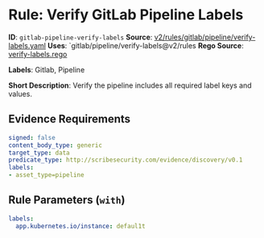 # Rule: Verify GitLab Pipeline Labels

**ID**: `gitlab-pipeline-verify-labels`
**Source**: [v2/rules/gitlab/pipeline/verify-labels.yaml](https://github.com/scribe-public/sample-policies/v2/rules/gitlab/pipeline/verify-labels.yaml)
**Uses**: `gitlab/pipeline/verify-labels@v2/rules
**Rego Source**: [verify-labels.rego](https://github.com/scribe-public/sample-policies/v2/rules/gitlab/pipeline/verify-labels.rego)

**Labels**: Gitlab, Pipeline

**Short Description**: Verify the pipeline includes all required label keys and values.

## Evidence Requirements

```yaml
signed: false
content_body_type: generic
target_type: data
predicate_type: http://scribesecurity.com/evidence/discovery/v0.1
labels:
- asset_type=pipeline
```
## Rule Parameters (`with`)

```yaml
labels:
  app.kubernetes.io/instance: defaul1t
```
